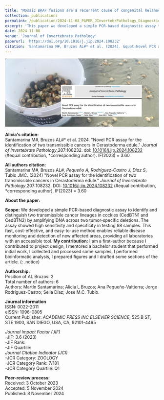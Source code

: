 ```yaml
---
title: "Mosaic BRAF fusions are a recurrent cause of congenital melanocytic naevi targetable by MEK inhibition"
collection: publications
permalink: /publication/2024-11-08_PAPER_JInvertebrPathology_DiagnosticPCR-CedBTN
excerpt: 'This paper we developed a simple PCR-based diagnostic assay to identify and distinguish two transmissible cancer lineages in cockles by amplifying DNA across two tumor-specific deletions.'
date: 2024-11-08
venue: 'Journal of Invertebrate Pathology'
paperurl: 'https://doi.org/10.1016/j.jip.2024.108232'
citation: 'Santamarina M#, Bruzos AL#* et al. (2024). &quot;Novel PCR assay for the identification of two transmissible cancers in Cerastoderma edule.&quot; <i>Journal of Invertebrate Pathology</i>, 207:108232. doi: 10.1016/j.jip.2024.108232 - IF(2023) = 3.60 (#equal contribution, *corresponding author)'
---
```



<img src='/files/papers/2024-11-08_PAPER_JInvertebrPathology_DiagnosticPCR-CedBTN-screeshot.jpg' />  


**Alicia's citation:**  
Santamarina M#, Bruzos AL#* et al. 2024. "Novel PCR assay for the identification of two transmissible cancers in Cerastoderma edule." <i>Journal of Invertebrate Pathology</i>,207:108232. doi: [10.1016/j.jip.2024.108232](https://doi.org/10.1016/j.jip.2024.108232) (#equal contribution, *corresponding author). IF(2023) = 3.60 

**All authors citation:**  
Santamarina M#, Bruzos AL#*, Pequeño A, Rodríguez-Castro J, Díaz S*, Tubio JMC. (2024) "Novel PCR assay for the identification of two transmissible cancers in Cerastoderma edule." <i>Journal of Invertebrate Pathology</i>,207:108232. DOI: [10.1016/j.jip.2024.108232](https://doi.org/10.1016/j.jip.2024.108232) (#equal contribution, *corresponding author). IF(2023) = 3.60 


**About the paper:**  

**Scope:** We developed a simple PCR-based diagnostic assay to identify and distinguish two transmissible cancer lineages in cockles (CedBTN1 and CedBTN2) by amplifying DNA across two tumor-specific deletions. The assay showed high sensitivity and specificity in testing 88 samples. This fast, cost-effective, and easy-to-use method enables reliable disease monitoring and detection of new affected areas, providing all laboratories with an accessible tool. **My contribution:** I am a first-author because I contributed to project design, I mentored a bachelor student that performed initial work, I collected and processed some samples, I performed bioinformatic analysis, I prepared figures and I drafted some sections of the article.
{: .notice}

**Authorship:**  
Position of AL Bruzos: 2  
Total number of authors: 6  
Authors: Martín Santamarina; Alicia L Bruzos; Ana Pequeño-Valtierra; Jorge Rodríguez-Castro; Seila Díaz; Jose M.C. Tubio.

**Journal information**  
ISSN: 0022-2011  
eISSN: 1096-0805  
Current Publisher:  *ACADEMIC PRESS INC ELSEVIER SCIENCE*, 525 B ST, STE 1900, SAN DIEGO, USA, CA, 92101-4495  
  
*Journal Impact Factor (JIF)*  
-JIF: 3.6 (2023)  
-JIF Rank:   
-JIF Quartile:   
*Journal Citation Indicator (JCI)*  
-JCR Category: ZOOLOGY  
-JCR Category Rank: 7/181      
-JCR Category Quartile: Q1      

**Peer-review process:**  
Received: 3 October 2023  
Accepted: 5 November 2024  
Published: 8 November 2024
